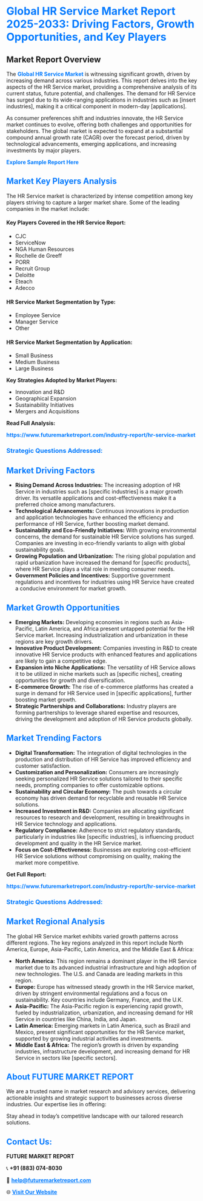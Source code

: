 <h1 style="color: #007BFF;">Global HR Service Market Report 2025-2033: Driving Factors, Growth Opportunities, and Key Players</h1>

<section id="overview">
<h2>Market Report Overview</h2>
<p>The <a href="https://www.futuremarketreport.com/industry-report/hr-service-market" style="color: #007BFF; text-decoration: none;"><strong>Global HR Service Market</strong></a> is witnessing significant growth, driven by increasing demand across various industries. This report delves into the key aspects of the HR Service market, providing a comprehensive analysis of its current status, future potential, and challenges. The demand for HR Service has surged due to its wide-ranging applications in industries such as [insert industries], making it a critical component in modern-day [applications].</p>
<p>As consumer preferences shift and industries innovate, the HR Service market continues to evolve, offering both challenges and opportunities for stakeholders. The global market is expected to expand at a substantial compound annual growth rate (CAGR) over the forecast period, driven by technological advancements, emerging applications, and increasing investments by major players.</p>
</section>

<section id="overview">
<p><a href="https://www.futuremarketreport.com/request-sample/reportId=108258" style="color: #007BFF; text-decoration: none;"><strong>Explore Sample Report Here</strong></a></p>
</section>

<section id="key-players">
<h2 style="color: #007BFF;">Market Key Players Analysis</h2>
<p>The HR Service market is characterized by intense competition among key players striving to capture a larger market share. Some of the leading companies in the market include:</p>
<h4>Key Players Covered in the HR Service Report:</h4>
<ul><li>CJC</li><li>ServiceNow</li><li>NGA Human Resources</li><li>Rochelle de Greeff</li><li>PORR</li><li>Recruit Group</li><li>Deloitte</li><li>Eteach</li><li>Adecco</li></ul>
<h4>HR Service Market Segmentation by Type:</h4>
<ul><li>Employee Service</li><li>Manager Service</li><li>Other</li></ul>

<h4>HR Service Market Segmentation by Application:</h4>
<ul><li>Small Business</li><li>Medium Business</li><li>Large Business</li></ul>
<p><strong>Key Strategies Adopted by Market Players:</strong></p>
<ul>
<li>Innovation and R&D</li>
<li>Geographical Expansion</li>
<li>Sustainability Initiatives</li>
<li>Mergers and Acquisitions</li>
</ul>
</section>

<section>
<p><strong>Read Full Analysis: </strong></p><a href="https://www.futuremarketreport.com/industry-report/hr-service-market" style="color: #007BFF; text-decoration: none;"><strong>https://www.futuremarketreport.com/industry-report/hr-service-market</strong></a>
<h3 style="color: #007BFF;">Strategic Questions Addressed:</h3>
</section>

<section id="driving-factors">
<h2 style="color: #007BFF;">Market Driving Factors</h2>
<ul>
<li><strong>Rising Demand Across Industries:</strong> The increasing adoption of HR Service in industries such as [specific industries] is a major growth driver. Its versatile applications and cost-effectiveness make it a preferred choice among manufacturers.</li>
<li><strong>Technological Advancements:</strong> Continuous innovations in production and application technologies have enhanced the efficiency and performance of HR Service, further boosting market demand.</li>
<li><strong>Sustainability and Eco-Friendly Initiatives:</strong> With growing environmental concerns, the demand for sustainable HR Service solutions has surged. Companies are investing in eco-friendly variants to align with global sustainability goals.</li>
<li><strong>Growing Population and Urbanization:</strong> The rising global population and rapid urbanization have increased the demand for [specific products], where HR Service plays a vital role in meeting consumer needs.</li>
<li><strong>Government Policies and Incentives:</strong> Supportive government regulations and incentives for industries using HR Service have created a conducive environment for market growth.</li>
</ul>
</section>

<section id="growth-opportunities">
<h2 style="color: #007BFF;">Market Growth Opportunities</h2>
<ul>
<li><strong>Emerging Markets:</strong> Developing economies in regions such as Asia-Pacific, Latin America, and Africa present untapped potential for the HR Service market. Increasing industrialization and urbanization in these regions are key growth drivers.</li>
<li><strong>Innovative Product Development:</strong> Companies investing in R&D to create innovative HR Service products with enhanced features and applications are likely to gain a competitive edge.</li>
<li><strong>Expansion into Niche Applications:</strong> The versatility of HR Service allows it to be utilized in niche markets such as [specific niches], creating opportunities for growth and diversification.</li>
<li><strong>E-commerce Growth:</strong> The rise of e-commerce platforms has created a surge in demand for HR Service used in [specific applications], further boosting market growth.</li>
<li><strong>Strategic Partnerships and Collaborations:</strong> Industry players are forming partnerships to leverage shared expertise and resources, driving the development and adoption of HR Service products globally.</li>
</ul>
</section>

<section id="trending-factors">
<h2 style="color: #007BFF;">Market Trending Factors</h2>
<ul>
<li><strong>Digital Transformation:</strong> The integration of digital technologies in the production and distribution of HR Service has improved efficiency and customer satisfaction.</li>
<li><strong>Customization and Personalization:</strong> Consumers are increasingly seeking personalized HR Service solutions tailored to their specific needs, prompting companies to offer customizable options.</li>
<li><strong>Sustainability and Circular Economy:</strong> The push towards a circular economy has driven demand for recyclable and reusable HR Service solutions.</li>
<li><strong>Increased Investment in R&D:</strong> Companies are allocating significant resources to research and development, resulting in breakthroughs in HR Service technology and applications.</li>
<li><strong>Regulatory Compliance:</strong> Adherence to strict regulatory standards, particularly in industries like [specific industries], is influencing product development and quality in the HR Service market.</li>
<li><strong>Focus on Cost-Effectiveness:</strong> Businesses are exploring cost-efficient HR Service solutions without compromising on quality, making the market more competitive.</li>
</ul>
</section>

<section>
<p><strong>Get Full Report: </strong></p><a href="https://www.futuremarketreport.com/industry-report/hr-service-market" style="color: #007BFF; text-decoration: none;"><strong>https://www.futuremarketreport.com/industry-report/hr-service-market</strong></a>
<h3 style="color: #007BFF;">Strategic Questions Addressed:</h3>
</section>


<section id="regional-analysis">
<h2 style="color: #007BFF;">Market Regional Analysis</h2>
<p>The global HR Service market exhibits varied growth patterns across different regions. The key regions analyzed in this report include North America, Europe, Asia-Pacific, Latin America, and the Middle East & Africa:</p>
<ul>
<li><strong>North America:</strong> This region remains a dominant player in the HR Service market due to its advanced industrial infrastructure and high adoption of new technologies. The U.S. and Canada are leading markets in this region.</li>
<li><strong>Europe:</strong> Europe has witnessed steady growth in the HR Service market, driven by stringent environmental regulations and a focus on sustainability. Key countries include Germany, France, and the U.K.</li>
<li><strong>Asia-Pacific:</strong> The Asia-Pacific region is experiencing rapid growth, fueled by industrialization, urbanization, and increasing demand for HR Service in countries like China, India, and Japan.</li>
<li><strong>Latin America:</strong> Emerging markets in Latin America, such as Brazil and Mexico, present significant opportunities for the HR Service market, supported by growing industrial activities and investments.</li>
<li><strong>Middle East & Africa:</strong> The region’s growth is driven by expanding industries, infrastructure development, and increasing demand for HR Service in sectors like [specific sectors].</li>
</ul>
</section>

<footer>
<h2 style="color: #007BFF;">About FUTURE MARKET REPORT</h2>
<p>We are a trusted name in market research and advisory services, delivering actionable insights and strategic support to businesses across diverse industries. Our expertise lies in offering:</p>

<p>Stay ahead in today’s competitive landscape with our tailored research solutions.</p>

<h2 style="color: #007BFF;">Contact Us:</h2>
<p><strong>FUTURE MARKET REPORT</strong></p>
<p>📞 <strong>+91 (883) 074-8030</strong></p>
<p>📧 <strong><a href="mailto:help@futuremarketreport.com" style="color: #007BFF;">help@futuremarketreport.com</a></strong></p>
<p>🌐 <strong><a href="https://www.futuremarketreport.com/" style="color: #007BFF;">Visit Our Website</a></strong></p>
</footer>